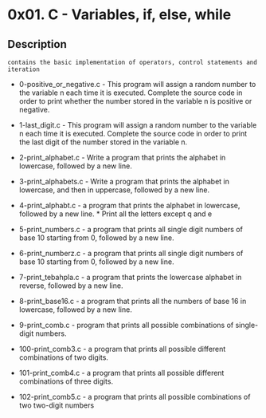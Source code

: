 #           0x01. C - Variables, if, else, while

## Description
	contains the basic implementation of operators, control statements and iteration

* 0-positive_or_negative.c - This program will assign a random number to the variable n each time it is executed. Complete the source code in order to print whether the number stored in the variable n is positive or negative.

* 1-last_digit.c - This program will assign a random number to the variable n each time it is executed. Complete the source code in order to print the last digit of the number stored in the variable n.

* 2-print_alphabet.c - Write a program that prints the alphabet in lowercase, followed by a new line.

* 3-print_alphabets.c - Write a program that prints the alphabet in lowercase, and then in uppercase, followed by a new line.

* 4-print_alphabt.c - a program that prints the alphabet in lowercase, followed by a new line.
        * Print all the letters except q and e

* 5-print_numbers.c - a program that prints all single digit numbers of base 10 starting from 0, followed by a new line.

* 6-print_numberz.c - a program that prints all single digit numbers of base 10 starting from 0, followed by a new line.

* 7-print_tebahpla.c - a program that prints the lowercase alphabet in reverse, followed by a new line.

* 8-print_base16.c - a program that prints all the numbers of base 16 in lowercase, followed by a new line.

* 9-print_comb.c - program that prints all possible combinations of single-digit numbers.

* 100-print_comb3.c - a program that prints all possible different combinations of two digits.

* 101-print_comb4.c - a program that prints all possible different combinations of three digits.

* 102-print_comb5.c - a program that prints all possible combinations of two two-digit numbers
